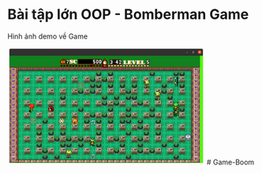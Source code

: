 # Bài tập lớn OOP - Bomberman Game

Hình ảnh demo về Game

<img src="res/demo.png" alt="drawing" width="400"/>
# Game-Boom
